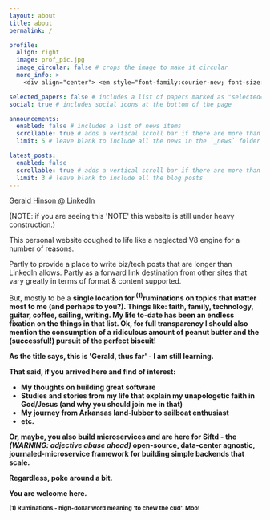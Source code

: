 ```yaml
---
layout: about
title: about
permalink: /

profile:
  align: right
  image: prof_pic.jpg
  image_circular: false # crops the image to make it circular
  more_info: >
    <div align="center"> <em style="font-family:courier-new; font-size:16px"> (should have used that sailboat image) </em></div>

selected_papers: false # includes a list of papers marked as "selected={true}"
social: true # includes social icons at the bottom of the page

announcements:
  enabled: false # includes a list of news items
  scrollable: true # adds a vertical scroll bar if there are more than 3 news items
  limit: 5 # leave blank to include all the news in the `_news` folder

latest_posts:
  enabled: false
  scrollable: true # adds a vertical scroll bar if there are more than 3 new posts items
  limit: 3 # leave blank to include all the blog posts
---
```

<a href='https://linkedin.com/in/geraldhinson'> Gerald Hinson @ LinkedIn</a>

(NOTE: if you are seeing this 'NOTE' this website is still under heavy construction.)

This personal website coughed to life like a neglected V8 engine for a number of reasons. 

Partly to provide a place to write biz/tech posts that are longer than LinkedIn allows. Partly as a forward link destination from other sites that vary greatly in terms of format & content supported.

But, mostly to be a <b>single location for <sup>(1)</sup>ruminations on topics that matter most to me (and perhaps to you?). Things like: <b>faith, family, technology, guitar, coffee, sailing, writing</b>. My life to-date has been an endless fixation on the things in that list. Ok, for full transparency I should also mention the consumption of a ridiculous amount of peanut butter and the (successful!) <b>pursuit of the perfect biscuit</b>!

As the title says, this is 'Gerald, thus far' - I am still learning.

That said, if you arrived here and find of interest:

- My thoughts on building great software
- Studies and stories from my life that explain my unapologetic faith in God/Jesus (and why you should join me in that)
- My journey from Arkansas land-lubber to sailboat enthusiast
- etc.

Or, maybe, you also build <b>microservices</b> and are here for <b>Siftd</b> - the <em>(WARNING: adjective abuse ahead)</em> open-source, data-center agnostic, <b>journaled-microservice</b> framework for building simple backends that scale. 

Regardless, poke around a bit.

You are welcome here.

<sup>(1) Ruminations - high-dollar word meaning 'to chew the cud'. Moo!</sup>


<!--
Write your biography here. Tell the world about yourself. Link to your favorite [subreddit](http://reddit.com). You can put a picture in, too. The code is already in, just name your picture `prof_pic.jpg` and put it in the `img/` folder.

Put your address / P.O. box / other info right below your picture. You can also disable any of these elements by editing `profile` property of the YAML header of your `_pages/about.md`. Edit `_bibliography/papers.bib` and Jekyll will render your [publications page](/al-folio/publications/) automatically.

Link to your social media connections, too. This theme is set up to use [Font Awesome icons](https://fontawesome.com/) and [Academicons](https://jpswalsh.github.io/academicons/), like the ones below. Add your Facebook, Twitter, LinkedIn, Google Scholar, or just disable all of them.
-->

